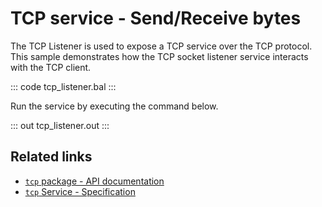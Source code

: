 # TCP service - Send/Receive bytes

The TCP Listener is used to expose a TCP service over the TCP protocol. This sample demonstrates how the TCP socket listener service interacts with the TCP client.

::: code tcp_listener.bal :::

Run the service by executing the command below.

::: out tcp_listener.out :::

## Related links
- [`tcp` package - API documentation](https://lib.ballerina.io/ballerina/tcp/latest)
- [`tcp` Service  - Specification](/spec/tcp/#3-service-types)
